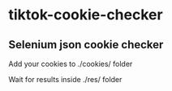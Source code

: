 # tiktok-cookie-checker
## Selenium json cookie checker
Add your cookies to ./cookies/ folder

Wait for results inside ./res/ folder
